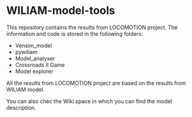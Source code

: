 # WILIAM-model-tools

This repository contains the results from LOCOMOTION project. The information and code is stored in the following folders:

* Vensim_model
* pywiliam
* Model_analyser
* Crossroads II Game
* Model explorer

All the results from LOCOMOTION project are based on the results from WILIAM model.

You can also chec the Wiki space in which you can find the model description.
